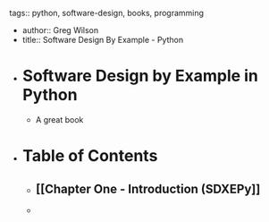 tags:: python, software-design, books, programming

- author:: Greg Wilson
- title:: Software Design By Example - Python
- # Software Design by Example in Python
	- A great book
- # Table of Contents
	- ## [[Chapter One - Introduction (SDXEPy]]
	-